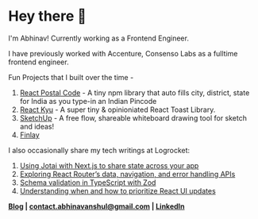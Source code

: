# Hey there 👋

I'm Abhinav! Currently working as a Frontend Engineer. 

I have previously worked with Accenture, Consenso Labs as a fulltime frontend engineer.

Fun Projects that I built over the time - 

1. [React Postal Code](https://www.npmjs.com/package/react-postal-code) - A tiny npm library that auto fills city, district, state for India as you type-in an Indian Pincode 
2. [React Kyu](https://react-kyu.vercel.app/) - A super tiny & opinioniated React Toast Library.
3. [SketchUp](https://sketchup.vercel.app/) -  A free flow, shareable whiteboard drawing tool for sketch and ideas!
4. [Finlay](https://finlay.app/)

I also occasionally share my tech writings at Logrocket:
1. [Using Jotai with Next.js to share state across your app](https://blog.logrocket.com/using-jotai-next-js/)
2. [Exploring React Router’s data, navigation, and error handling APIs](https://blog.logrocket.com/react-router-data-navigation-error-handling-apis/)
3. [Schema validation in TypeScript with Zod](https://blog.logrocket.com/schema-validation-typescript-zod/)
4. [Understanding when and how to prioritize React UI updates](https://blog.logrocket.com/understanding-prioritize-react-ui-updates/)


**[Blog](https://www.abhi.at/blog) | [contact.abhinavanshul@gmail.com](contact.abhinavanshul@gmail.com) | [LinkedIn](https://www.linkedin.com/in/abhinavanshul/)**
